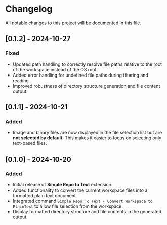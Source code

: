 # Changelog

All notable changes to this project will be documented in this file.

## [0.1.2] - 2024-10-27

### Fixed
- Updated path handling to correctly resolve file paths relative to the root of the workspace instead of the OS root.
- Added error handling for undefined file paths during filtering and reading.
- Improved robustness of directory structure generation and file content output.

## [0.1.1] - 2024-10-21

### Added

- Image and binary files are now displayed in the file selection list but are **not selected by default**. This makes it easier to focus on selecting only text-based files.

## [0.1.0] - 2024-10-20

### Added

- Initial release of **Simple Repo to Text** extension.
- Added functionality to convert the current workspace files into a formatted plain text document.
- Integrated command `Simple Repo To Text - Convert Workspace to PlainText` to allow file selection from the workspace.
- Display formatted directory structure and file contents in the generated output.
